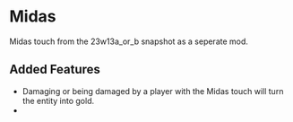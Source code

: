 # Midas
Midas touch from the 23w13a_or_b snapshot as a seperate mod.

## Added Features
- Damaging or being damaged by a player with the Midas touch will turn the entity into gold.
- 
